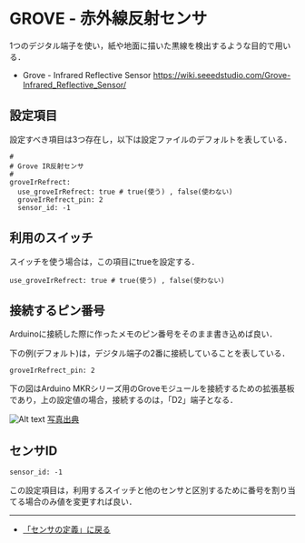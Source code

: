 # GROVE - 赤外線反射センサ

1つのデジタル端子を使い，紙や地面に描いた黒線を検出するような目的で用いる．


- Grove - Infrared Reflective Sensor https://wiki.seeedstudio.com/Grove-Infrared_Reflective_Sensor/



## 設定項目
設定すべき項目は3つ存在し，以下は設定ファイルのデフォルトを表している．

```
#
# Grove IR反射センサ
#
groveIrRefrect:
  use_groveIrRefrect: true # true(使う) , false(使わない)
  groveIrRefrect_pin: 2
  sensor_id: -1
```

## 利用のスイッチ
スイッチを使う場合は，この項目にtrueを設定する．
```
use_groveIrRefrect: true # true(使う) , false(使わない)
```


## 接続するピン番号
Arduinoに接続した際に作ったメモのピン番号をそのまま書き込めば良い．

下の例(デフォルト)は，デジタル端子の2番に接続していることを表している．
```
groveIrRefrect_pin: 2
```

下の図はArduino MKRシリーズ用のGroveモジュールを接続するための拡張基板であり，上の設定値の場合，接続するのは，「D2」端子となる．

![Alt text](../images/MKR_carrier.png)
[写真出典](https://store-usa.arduino.cc/products/arduino-mkr-connector-carrier-grove-compatible)


## センサID
```
sensor_id: -1
```
この設定項目は，利用するスイッチと他のセンサと区別するために番号を割り当てる場合のみ値を変更すれば良い．

***

- [「センサの定義」に戻る](../SensorDefinition.md)
